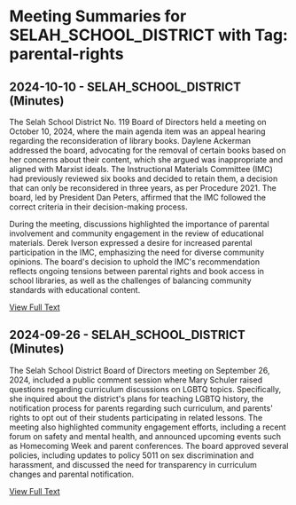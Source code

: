# Meeting Summaries for SELAH_SCHOOL_DISTRICT with Tag: parental-rights

## 2024-10-10 - SELAH_SCHOOL_DISTRICT (Minutes)

The Selah School District No. 119 Board of Directors held a meeting on October 10, 2024, where the main agenda item was an appeal hearing regarding the reconsideration of library books. Daylene Ackerman addressed the board, advocating for the removal of certain books based on her concerns about their content, which she argued was inappropriate and aligned with Marxist ideals. The Instructional Materials Committee (IMC) had previously reviewed six books and decided to retain them, a decision that can only be reconsidered in three years, as per Procedure 2021. The board, led by President Dan Peters, affirmed that the IMC followed the correct criteria in their decision-making process.

During the meeting, discussions highlighted the importance of parental involvement and community engagement in the review of educational materials. Derek Iverson expressed a desire for increased parental participation in the IMC, emphasizing the need for diverse community opinions. The board's decision to uphold the IMC's recommendation reflects ongoing tensions between parental rights and book access in school libraries, as well as the challenges of balancing community standards with educational content.

[View Full Text](https://raw.githubusercontent.com/VoronoiPerspectives/WashingtonStateSchoolBoardExplorer/refs/heads/main/data/countries/usa/states/wa/counties/yakima/school_boards/selah_school_district/2024/2024-10-10-minutes.txt)

## 2024-09-26 - SELAH_SCHOOL_DISTRICT (Minutes)

The Selah School District Board of Directors meeting on September 26, 2024, included a public comment session where Mary Schuler raised questions regarding curriculum discussions on LGBTQ topics. Specifically, she inquired about the district's plans for teaching LGBTQ history, the notification process for parents regarding such curriculum, and parents' rights to opt out of their students participating in related lessons. The meeting also highlighted community engagement efforts, including a recent forum on safety and mental health, and announced upcoming events such as Homecoming Week and parent conferences. The board approved several policies, including updates to policy 5011 on sex discrimination and harassment, and discussed the need for transparency in curriculum changes and parental notification.

[View Full Text](https://raw.githubusercontent.com/VoronoiPerspectives/WashingtonStateSchoolBoardExplorer/refs/heads/main/data/countries/usa/states/wa/counties/yakima/school_boards/selah_school_district/2024/2024-09-26-minutes.txt)

